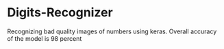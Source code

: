 # Digits-Recognizer
Recognizing bad quality images of numbers using keras. Overall accuracy of the model is 98 percent
